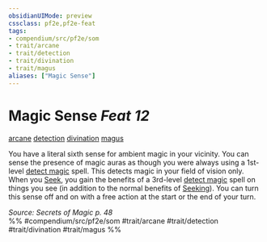 ```yaml
---
obsidianUIMode: preview
cssclass: pf2e,pf2e-feat
tags:
- compendium/src/pf2e/som
- trait/arcane
- trait/detection
- trait/divination
- trait/magus
aliases: ["Magic Sense"]
---
```

# Magic Sense  *Feat 12*  
[arcane](rules/traits/arcane.md)  [detection](rules/traits/detection.md)  [divination](rules/traits/divination.md)  [magus](rules/traits/magus-som.md)  


You have a literal sixth sense for ambient magic in your vicinity. You can sense the presence of magic auras as though you were always using a 1st-level [detect magic](compendium/spells/detect-magic.md) spell. This detects magic in your field of vision only. When you [Seek](rules/actions/seek.md), you gain the benefits of a 3rd-level [detect magic](compendium/spells/detect-magic.md) spell on things you see (in addition to the normal benefits of [Seeking](rules/actions/seek.md)). You can turn this sense off and on with a free action at the start or the end of your turn.

*Source: Secrets of Magic p. 48*  
%% #compendium/src/pf2e/som #trait/arcane #trait/detection #trait/divination #trait/magus %%